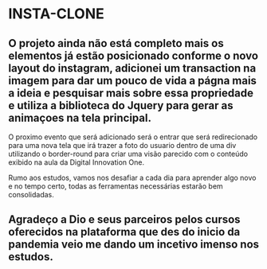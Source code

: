 # INSTA-CLONE

## O projeto ainda não está completo mais os elementos já estão posicionado conforme o novo layout do instagram, adicionei um transaction na imagem para dar um pouco de vida a págna mais a ideia e pesquisar mais sobre essa propriedade e utiliza a biblioteca do Jquery para gerar as animaçoes na tela principal.

 O proximo evento que será adicionado será o entrar que será redirecionado para uma nova tela que irá trazer a foto do usuario dentro de uma div utilizando o border-round para criar uma visão parecido com o conteúdo exibido na aula da Digital Innovation One.

Rumo aos estudos, vamos nos desafiar a cada dia para aprender algo novo e no tempo certo, todas as ferramentas necessárias estarão bem consolidadas.


## Agradeço a Dio e seus parceiros pelos cursos oferecidos na plataforma que des do inicio da pandemia veio me dando um incetivo imenso nos estudos.